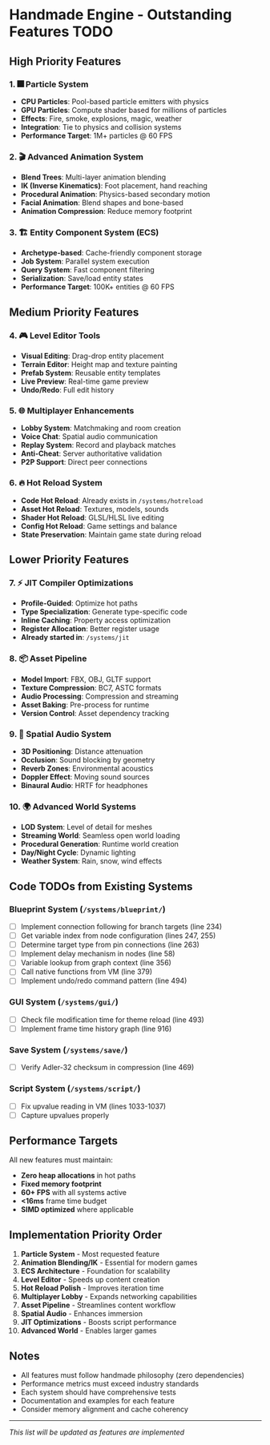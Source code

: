 # Handmade Engine - Outstanding Features TODO

## High Priority Features

### 1. 🎆 **Particle System**
- **CPU Particles**: Pool-based particle emitters with physics
- **GPU Particles**: Compute shader based for millions of particles
- **Effects**: Fire, smoke, explosions, magic, weather
- **Integration**: Tie to physics and collision systems
- **Performance Target**: 1M+ particles @ 60 FPS

### 2. 🎬 **Advanced Animation System**
- **Blend Trees**: Multi-layer animation blending
- **IK (Inverse Kinematics)**: Foot placement, hand reaching
- **Procedural Animation**: Physics-based secondary motion
- **Facial Animation**: Blend shapes and bone-based
- **Animation Compression**: Reduce memory footprint

### 3. 🏗️ **Entity Component System (ECS)**
- **Archetype-based**: Cache-friendly component storage
- **Job System**: Parallel system execution
- **Query System**: Fast component filtering
- **Serialization**: Save/load entity states
- **Performance Target**: 100K+ entities @ 60 FPS

## Medium Priority Features

### 4. 🎮 **Level Editor Tools**
- **Visual Editing**: Drag-drop entity placement
- **Terrain Editor**: Height map and texture painting
- **Prefab System**: Reusable entity templates
- **Live Preview**: Real-time game preview
- **Undo/Redo**: Full edit history

### 5. 🌐 **Multiplayer Enhancements**
- **Lobby System**: Matchmaking and room creation
- **Voice Chat**: Spatial audio communication
- **Replay System**: Record and playback matches
- **Anti-Cheat**: Server authoritative validation
- **P2P Support**: Direct peer connections

### 6. 🔥 **Hot Reload System**
- **Code Hot Reload**: Already exists in `/systems/hotreload`
- **Asset Hot Reload**: Textures, models, sounds
- **Shader Hot Reload**: GLSL/HLSL live editing
- **Config Hot Reload**: Game settings and balance
- **State Preservation**: Maintain game state during reload

## Lower Priority Features

### 7. ⚡ **JIT Compiler Optimizations**
- **Profile-Guided**: Optimize hot paths
- **Type Specialization**: Generate type-specific code
- **Inline Caching**: Property access optimization
- **Register Allocation**: Better register usage
- **Already started in**: `/systems/jit`

### 8. 📦 **Asset Pipeline**
- **Model Import**: FBX, OBJ, GLTF support
- **Texture Compression**: BC7, ASTC formats
- **Audio Processing**: Compression and streaming
- **Asset Baking**: Pre-process for runtime
- **Version Control**: Asset dependency tracking

### 9. 🎵 **Spatial Audio System**
- **3D Positioning**: Distance attenuation
- **Occlusion**: Sound blocking by geometry
- **Reverb Zones**: Environmental acoustics
- **Doppler Effect**: Moving sound sources
- **Binaural Audio**: HRTF for headphones

### 10. 🌍 **Advanced World Systems**
- **LOD System**: Level of detail for meshes
- **Streaming World**: Seamless open world loading
- **Procedural Generation**: Runtime world creation
- **Day/Night Cycle**: Dynamic lighting
- **Weather System**: Rain, snow, wind effects

## Code TODOs from Existing Systems

### Blueprint System (`/systems/blueprint/`)
- [ ] Implement connection following for branch targets (line 234)
- [ ] Get variable index from node configuration (lines 247, 255)
- [ ] Determine target type from pin connections (line 263)
- [ ] Implement delay mechanism in nodes (line 58)
- [ ] Variable lookup from graph context (line 356)
- [ ] Call native functions from VM (line 379)
- [ ] Implement undo/redo command pattern (line 494)

### GUI System (`/systems/gui/`)
- [ ] Check file modification time for theme reload (line 493)
- [ ] Implement frame time history graph (line 916)

### Save System (`/systems/save/`)
- [ ] Verify Adler-32 checksum in compression (line 469)

### Script System (`/systems/script/`)
- [ ] Fix upvalue reading in VM (lines 1033-1037)
- [ ] Capture upvalues properly

## Performance Targets

All new features must maintain:
- **Zero heap allocations** in hot paths
- **Fixed memory footprint**
- **60+ FPS** with all systems active
- **<16ms** frame time budget
- **SIMD optimized** where applicable

## Implementation Priority Order

1. **Particle System** - Most requested feature
2. **Animation Blending/IK** - Essential for modern games
3. **ECS Architecture** - Foundation for scalability
4. **Level Editor** - Speeds up content creation
5. **Hot Reload Polish** - Improves iteration time
6. **Multiplayer Lobby** - Expands networking capabilities
7. **Asset Pipeline** - Streamlines content workflow
8. **Spatial Audio** - Enhances immersion
9. **JIT Optimizations** - Boosts script performance
10. **Advanced World** - Enables larger games

## Notes

- All features must follow handmade philosophy (zero dependencies)
- Performance metrics must exceed industry standards
- Each system should have comprehensive tests
- Documentation and examples for each feature
- Consider memory alignment and cache coherency

---
*This list will be updated as features are implemented*